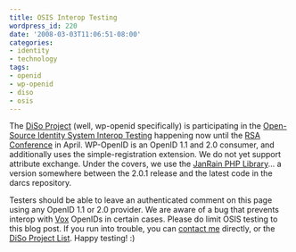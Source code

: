 ```yaml
---
title: OSIS Interop Testing
wordpress_id: 220
date: '2008-03-03T11:06:51-08:00'
categories:
- identity
- technology
tags:
- openid
- wp-openid
- diso
- osis
---
```

The [DiSo Project][] (well, wp-openid specifically) is participating in the [Open-Source Identity System Interop
Testing][interop-testing] happening now until the [RSA Conference][] in April.  WP-OpenID is an OpenID 1.1 and 2.0
consumer, and additionally uses the simple-registration extension.  We do not yet support attribute exchange.  Under the
covers, we use the [JanRain PHP Library][]... a version somewhere between the 2.0.1 release and the latest code in the
darcs repository.

Testers should be able to leave an authenticated comment on this page using any OpenID 1.1 or 2.0 provider.  We are
aware of a bug that prevents interop with [Vox][] OpenIDs in certain cases.  Please do limit OSIS testing to this blog
post.  If you run into trouble, you can [contact me][] directly, or the [DiSo Project List][].  Happy testing! :)

[DiSo Project]: http://diso-project.org/
[interop-testing]: http://osis.idcommons.net/wiki/I3_User-Centric_Identity_Interop_through_RSA_2008
[RSA Conference]: http://www.rsaconference.com/2008/US/home.aspx
[JanRain PHP Library]: http://openidenabled.com/php-openid/
[Vox]: http://www.vox.com/
[contact me]: /about
[DiSo Project List]: http://groups.google.com/group/diso-project
